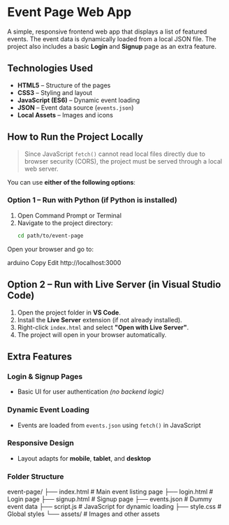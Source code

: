 #  Event Page Web App

A simple, responsive frontend web app that displays a list of featured events. The event data is dynamically loaded from a local JSON file. The project also includes a basic **Login** and **Signup** page as an extra feature.

##  Technologies Used

- **HTML5** – Structure of the pages  
- **CSS3** – Styling and layout  
- **JavaScript (ES6)** – Dynamic event loading  
- **JSON** – Event data source (`events.json`)  
- **Local Assets** – Images and icons  

##  How to Run the Project Locally

> Since JavaScript `fetch()` cannot read local files directly due to browser security (CORS), the project must be served through a local web server.

You can use **either of the following options**:

### Option 1 – Run with Python (if Python is installed)

1. Open Command Prompt or Terminal
2. Navigate to the project directory:
   ```bash
   cd path/to/event-page
Open your browser and go to:

arduino
Copy
Edit
http://localhost:3000

## Option 2 – Run with Live Server (in Visual Studio Code)

1. Open the project folder in **VS Code**.
2. Install the **Live Server** extension (if not already installed).
3. Right-click `index.html` and select **"Open with Live Server"**.
4. The project will open in your browser automatically.


## Extra Features

###  Login & Signup Pages
- Basic UI for user authentication *(no backend logic)*

### Dynamic Event Loading
- Events are loaded from `events.json` using `fetch()` in JavaScript

###  Responsive Design
- Layout adapts for **mobile**, **tablet**, and **desktop**

###  Folder Structure
event-page/
├── index.html         # Main event listing page
├── login.html         # Login page
├── signup.html        # Signup page
├── events.json        # Dummy event data
├── script.js          # JavaScript for dynamic loading
├── style.css          # Global styles
└── assets/            # Images and other assets
